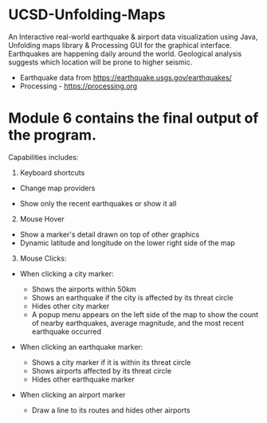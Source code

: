 # UCSD-Unfolding-Maps
An Interactive real-world earthquake &amp; airport data visualization using Java, Unfolding maps library &amp; Processing GUI for the graphical interface. Earthquakes are happening daily around the world. Geological analysis suggests which location will be prone to higher seismic.

- Earthquake data from https://earthquake.usgs.gov/earthquakes/
- Processing - https://processing.org


# Module 6 contains the final output of the program.

Capabilities includes:

1. Keyboard shortcuts

* Change map providers
- Show only the recent earthquakes or show it all

2. Mouse Hover

- Show a marker's detail drawn on top of other graphics
- Dynamic latitude and longitude on the lower right side of the map

3. Mouse Clicks:

- When clicking a city marker:
    + Shows the airports within 50km
    + Shows an earthquake if the city is affected by its threat circle
    + Hides other city marker
    + A popup menu appears on the left side of the map to show the count of nearby earthquakes, average magnitude, and the most recent earthquake occurred
    
- When clicking an earthquake marker:
   + Shows a city marker if it is within its threat circle
   + Shows airports affected by its threat circle
   + Hides other earthquake marker
   
- When clicking an airport marker 
   + Draw a line to its routes and hides other airports

